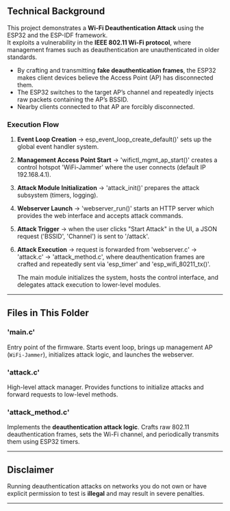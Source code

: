 ## Technical Background  
This project demonstrates a **Wi-Fi Deauthentication Attack** using the ESP32 and the ESP-IDF framework.  
It exploits a vulnerability in the **IEEE 802.11 Wi-Fi protocol**, where management frames such as deauthentication are unauthenticated in older standards.  
- By crafting and transmitting **fake deauthentication frames**, the ESP32 makes client devices believe the Access Point (AP) has disconnected them.  
- The ESP32 switches to the target AP’s channel and repeatedly injects raw packets containing the AP’s BSSID.  
- Nearby clients connected to that AP are forcibly disconnected. 

### Execution Flow  
1. **Event Loop Creation** → esp_event_loop_create_default()' sets up the global event handler system.  
2. **Management Access Point Start** → 'wifictl_mgmt_ap_start()' creates a control hotspot 'WiFi-Jammer' where the user connects (default IP 192.168.4.1).  
3. **Attack Module Initialization** → 'attack_init()' prepares the attack subsystem (timers, logging).  
4. **Webserver Launch** → 'webserver_run()' starts an HTTP server which provides the web interface and accepts attack commands.  
5. **Attack Trigger** → when the user clicks "Start Attack" in the UI, a JSON request ('BSSID', 'Channel') is sent to '/attack'.  
6. **Attack Execution** → request is forwarded from 'webserver.c' → 'attack.c' → 'attack_method.c', where deauthentication frames are crafted and repeatedly sent via 'esp_timer' and 'esp_wifi_80211_tx()'.  

    The main module initializes the system, hosts the control interface, and delegates attack execution to lower-level modules.  

---
## Files in This Folder  

### 'main.c'
Entry point of the firmware. Starts event loop, brings up management AP (`WiFi-Jammer`), initializes attack logic, and launches the webserver.  

### 'attack.c'  
High-level attack manager. Provides functions to initialize attacks and forward requests to low-level methods.   

### 'attack_method.c' 
Implements the **deauthentication attack logic**. Crafts raw 802.11 deauthentication frames, sets the Wi-Fi channel, and periodically transmits them using ESP32 timers.  

---
## Disclaimer    
Running deauthentication attacks on networks you do not own or have explicit permission to test is **illegal** and may result in severe penalties.  

---

